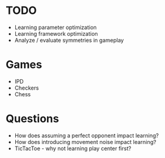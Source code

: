 TODO
====

 - Learning parameter optimization
 - Learning framework optimization
 - Analyze / evaluate symmetries in gameplay

Games
=====

 - IPD
 - Checkers
 - Chess

Questions
=========

 - How does assuming a perfect opponent impact learning?
 - How does introducing movement noise impact learning?
 - TicTacToe - why not learning play center first?

